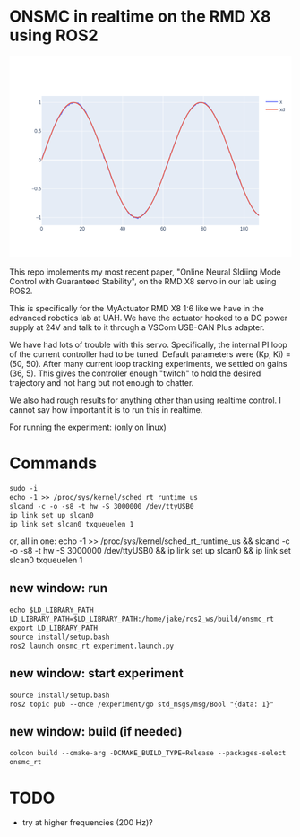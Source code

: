 # ONSMC in realtime on the RMD X8 using ROS2

![control example at 100 Hz](data/control_example.png)

This repo implements my most recent paper, "Online Neural Sldiing Mode Control with Guaranteed Stability", on the RMD X8 servo in our lab using ROS2.

This is specifically for the MyActuator RMD X8 1:6 like we have in the advanced robotics lab at UAH. We have the actuator hooked to a DC power supply at 24V and talk to it through a VSCom USB-CAN Plus adapter.

We have had lots of trouble with this servo. Specifically, the internal PI loop of the current controller had to be tuned. Default parameters were (Kp, Ki) = (50, 50). After many current loop tracking experiments, we settled on gains (36, 5). This gives the controller enough "twitch" to hold the desired trajectory and not hang but not enough to chatter.

We also had rough results for anything other than using realtime control. I cannot say how important it is to run this in realtime.

For running the experiment: (only on linux)

# Commands

    sudo -i
    echo -1 >> /proc/sys/kernel/sched_rt_runtime_us
    slcand -c -o -s8 -t hw -S 3000000 /dev/ttyUSB0
    ip link set up slcan0
    ip link set slcan0 txqueuelen 1

or, all in one:
    echo -1 >> /proc/sys/kernel/sched_rt_runtime_us && slcand -c -o -s8 -t hw -S 3000000 /dev/ttyUSB0 && ip link set up slcan0 && ip link set slcan0 txqueuelen 1

## new window: run

    echo $LD_LIBRARY_PATH
    LD_LIBRARY_PATH=$LD_LIBRARY_PATH:/home/jake/ros2_ws/build/onsmc_rt
    export LD_LIBRARY_PATH
    source install/setup.bash
    ros2 launch onsmc_rt experiment.launch.py

## new window: start experiment

    source install/setup.bash
    ros2 topic pub --once /experiment/go std_msgs/msg/Bool "{data: 1}"

## new window: build (if needed)

    colcon build --cmake-arg -DCMAKE_BUILD_TYPE=Release --packages-select onsmc_rt

# TODO
- try at higher frequencies (200 Hz)?
